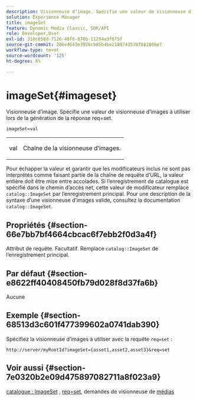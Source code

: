```yaml
---
description: Visionneuse d’image. Spécifie une valeur de visionneuse d’images à utiliser lors de la génération de la réponse req=set.
solution: Experience Manager
title: imageSet
feature: Dynamic Media Classic, SDK/API
role: Developer,User
exl-id: 318c658d-7126-40f6-870b-11294a3f6f5f
source-git-commit: 206e4643e3926cb85b4be2189743578f88180be7
workflow-type: tm+mt
source-wordcount: '125'
ht-degree: 8%

---
```


# imageSet{#imageset}

Visionneuse d’image. Spécifie une valeur de visionneuse d’images à utiliser lors de la génération de la réponse req=set.

`imageSet=val`

<table id="simpletable_F697691D166C407D82233664814F4663"> 
 <tr class="strow"> 
  <td class="stentry"> <p><span class="codeph"> <span class="varname"> val</span></span> </p> </td> 
  <td class="stentry"> <p>Chaîne de la visionneuse d’images. </p></td> 
 </tr> 
</table>

Pour échapper la valeur et garantir que les modificateurs inclus ne sont pas interprétés comme faisant partie de la chaîne de requête d’URL, la valeur entière doit être mise entre accolades. Si l’enregistrement de catalogue est spécifié dans le chemin d’accès net, cette valeur de modificateur remplace `catalog::ImageSet` par l’enregistrement principal. Pour une description de la syntaxe d’une visionneuse d’images valide, consultez la documentation `catalog::ImageSet`.

## Propriétés {#section-66e7bb7bf4664cbcac6f7ebb2f0d3a4f}

Attribut de requête. Facultatif. Remplace `catalog::ImageSet` de l’enregistrement principal.

## Par défaut {#section-e8622ff40408450fb79d028f8d37fa6b}

Aucune

## Exemple {#section-68513d3c601f477399602a0741dab390}

Spécifiez la visionneuse d’images à utiliser avec la requête `req=set` :

`http://server/myRootId?imageSet={asset1,asset2,asset3}&req=set`

## Voir aussi {#section-7e0320b2e09d475897082711a8f023a9}

[catalogue : ImageSet](/help/aem-is-ir-api/is-api/image-catalog/image-serving-api-ref/c-image-catalog-reference/c-image-svg-data-reference/c-image-data-reference/r-imageset-cat.md) ,  [req=set](../../../../../is-api/http-ref/image-serving-api-ref/c-http-protocol-reference/c-command-reference/r-req/r-req.md#reference-907cdb4a97034db7ad94695f25552e76), demandes de visionneuse de  [médias](../../../../../is-api/http-ref/image-serving-api-ref/c-http-protocol-reference/c-syntax-and-features/r-media-set-requests.md#reference-f2f2aa11208b47609fe17848d3b86a0b)
